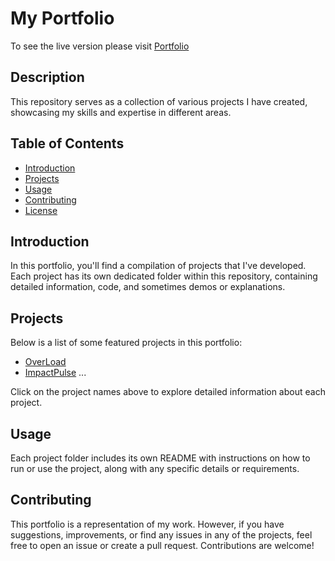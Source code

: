 # My Portfolio

To see the live version please visit [Portfolio](https://myportfolio-jonathanwofford.netlify.app/)

## Description

This repository serves as a collection of various projects I have created, showcasing my skills and expertise in different areas.

## Table of Contents

- [Introduction](#introduction)
- [Projects](#projects)
- [Usage](#usage)
- [Contributing](#contributing)
- [License](#license)

## Introduction

In this portfolio, you'll find a compilation of projects that I've developed. Each project has its own dedicated folder within this repository, containing detailed information, code, and sometimes demos or explanations.

## Projects

Below is a list of some featured projects in this portfolio:

- [OverLoad](https://github.com/jwoff1991/OverLoad#readme)
- [ImpactPulse](https://github.com/alexrollings/women_plusplus/blob/main/README.md)
  ...

Click on the project names above to explore detailed information about each project.

## Usage

Each project folder includes its own README with instructions on how to run or use the project, along with any specific details or requirements.

## Contributing

This portfolio is a representation of my work. However, if you have suggestions, improvements, or find any issues in any of the projects, feel free to open an issue or create a pull request. Contributions are welcome!



